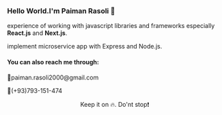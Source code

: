 ### Hello World.I'm Paiman Rasoli 👋
<p> experience of working with javascript libraries and frameworks especially <b>React.js</b> and <b>Next.js</b>.</p>
<p>implement microservice app with Express and Node.js.</p>

#### You can also reach me through:
<p> 📧paiman.rasoli2000@gmail.com </p>
<p> 📱(+93)793-151-474 </p> 
<p align="center"> Keep it on 🔥. Do'nt stop❗ </p>
